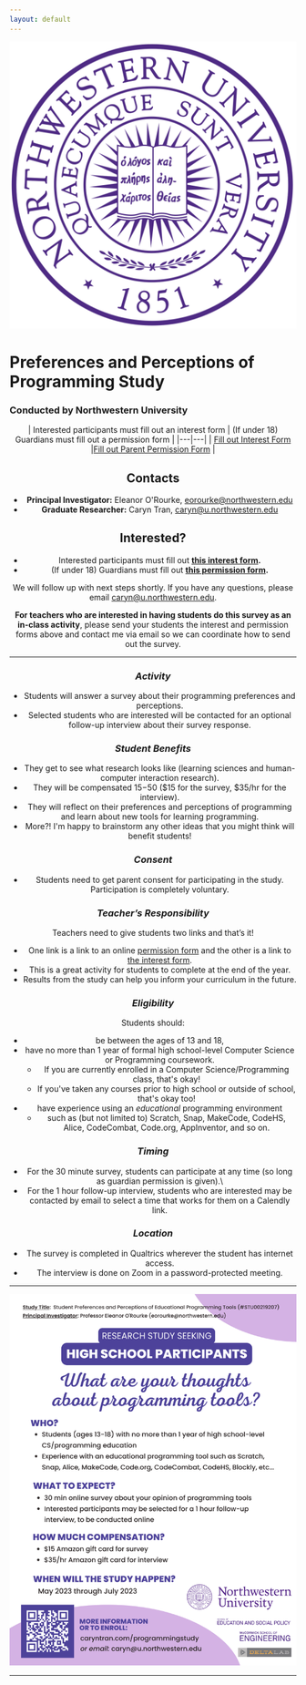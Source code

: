 ```yaml
---
layout: default
---
```


<img class="profile-picture" src="northwestern.png">

# Preferences and Perceptions of Programming Study
### Conducted by Northwestern University

<center>
|  Interested participants must fill out an interest form | (If under 18) Guardians must fill out a permission form |
|---|---|
| <a href="https://northwestern.az1.qualtrics.com/jfe/form/SV_3WwnEUbQZU9Fv14" class="button">Fill out Interest Form</a> |<a href="https://northwestern.az1.qualtrics.com/jfe/form/SV_74lL0WpsWhdQTEG" class="button">Fill out Parent Permission Form</a> |
  
<center>

## Contacts
- **Principal Investigator:** Eleanor O'Rourke, eorourke@northwestern.edu
- **Graduate Researcher:** Caryn Tran, [caryn@u.northwestern.edu](mailto:caryn@u.northwestern.edu)

## Interested?
- Interested participants must fill out **[this interest form](https://northwestern.az1.qualtrics.com/jfe/form/SV_3WwnEUbQZU9Fv14).**
- (If under 18) Guardians must fill out **[this permission form](https://northwestern.az1.qualtrics.com/jfe/form/SV_74lL0WpsWhdQTEG).**

We will follow up with next steps shortly. If you have any questions, please email [caryn@u.northwestern.edu](mailto:caryn@u.northwestern.edu). 

**For teachers who are interested in having students do this survey as an in-class activity**, please send your students the interest and permission forms above and contact me via email so we can coordinate how to send out the survey. 
  
---

### _**Activity**_
- Students will answer a survey about their programming preferences and perceptions. 
- Selected students who are interested will be contacted for an optional follow-up interview about their survey response.

### _**Student Benefits**_
- They get to see what research looks like (learning sciences and human-computer interaction research).
- They will be compensated $15-$50 ($15 for the survey, $35/hr for the interview).
- They will reflect on their preferences and perceptions of programming and learn about new tools for learning programming.
- More?! I'm happy to brainstorm any other ideas that you might think will benefit students!

### _**Consent**_
- Students need to get parent consent for participating in the study. Participation is completely voluntary.

### _**Teacher’s Responsibility**_
Teachers need to give students two links and that’s it! 
- One link is a link to an online [permission form](https://northwestern.az1.qualtrics.com/jfe/form/SV_74lL0WpsWhdQTEG) and the other is a link to [the interest form](https://northwestern.az1.qualtrics.com/jfe/form/SV_3WwnEUbQZU9Fv14). 
- This is a great activity for students to complete at the end of the year. 
- Results from the study can help you inform your curriculum in the future.  

### _**Eligibility**_
Students should:
- be between the ages of 13 and 18, 
- have no more than 1 year of formal high school-level Computer Science or Programming coursework. 
    - If you are currently enrolled in a Computer Science/Programming class, that's okay! 
    - If you've taken any courses prior to high school or outside of school, that's okay too!
- have experience using an _educational_ programming environment 
    - such as (but not limited to) Scratch, Snap, MakeCode, CodeHS, Alice, CodeCombat, Code.org, AppInventor, and so on. 

### _**Timing**_
- For the 30 minute survey, students can participate at any time (so long as guardian permission is given).\\
- For the 1 hour follow-up interview, students who are interested may be contacted by email to select a time that works for them on a Calendly link.

### _**Location**_
- The survey is completed in Qualtrics wherever the student has internet access. 
- The interview is done on Zoom in a password-protected meeting. 

---

<img class="picture" src="recruitment.png">

---

